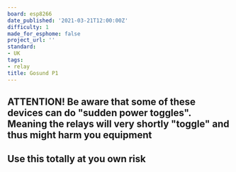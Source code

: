 ```yaml
---
board: esp8266
date_published: '2021-03-21T12:00:00Z'
difficulty: 1
made_for_esphome: false
project_url: ''
standard:
- UK
tags:
- relay
title: Gosund P1
---
```


## ATTENTION! Be aware that some of these devices can do "sudden power toggles". Meaning the relays will very shortly "toggle" and thus might harm you equipment

## Use this totally at you own risk